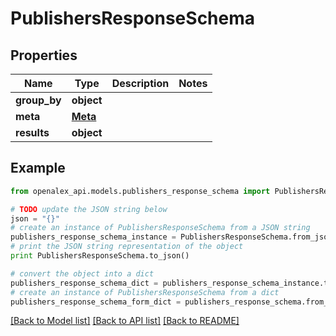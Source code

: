 # PublishersResponseSchema


## Properties
Name | Type | Description | Notes
------------ | ------------- | ------------- | -------------
**group_by** | **object** |  | 
**meta** | [**Meta**](Meta.md) |  | 
**results** | **object** |  | 

## Example

```python
from openalex_api.models.publishers_response_schema import PublishersResponseSchema

# TODO update the JSON string below
json = "{}"
# create an instance of PublishersResponseSchema from a JSON string
publishers_response_schema_instance = PublishersResponseSchema.from_json(json)
# print the JSON string representation of the object
print PublishersResponseSchema.to_json()

# convert the object into a dict
publishers_response_schema_dict = publishers_response_schema_instance.to_dict()
# create an instance of PublishersResponseSchema from a dict
publishers_response_schema_form_dict = publishers_response_schema.from_dict(publishers_response_schema_dict)
```
[[Back to Model list]](../README.md#documentation-for-models) [[Back to API list]](../README.md#documentation-for-api-endpoints) [[Back to README]](../README.md)


